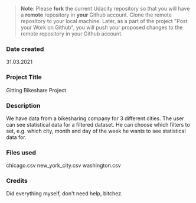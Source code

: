 >**Note**: Please **fork** the current Udacity repository so that you will have a **remote** repository in **your** Github account. Clone the remote repository to your local machine. Later, as a part of the project "Post your Work on Github", you will push your proposed changes to the remote repository in your Github account.

### Date created
31.03.2021

### Project Title
Gitting Bikeshare Project

### Description
We have data from a bikesharing company for 3 different cities.
The user can see statistical data for a filtered dataset.
He can choose which filters to set, e.g. which city, month and day of the week he wants to see statistical data for.

### Files used
chicago.csv
new_york_city.csv
washington.csv

### Credits
Did everything myself, don't need help, bitchez.
